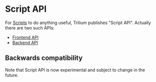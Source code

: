 # Script API
For [Scripts](Scripts.md) to do anything useful, Trilium publishes "Script API". Actually there are two such APIs:

*   [Frontend API](https://zadam.github.io/trilium/frontend_api/FrontendScriptApi.html)
*   [Backend API](https://zadam.github.io/trilium/backend_api/BackendScriptApi.html)

Backwards compatibility
-----------------------

Note that Script API is now experimental and subject to change in the future.